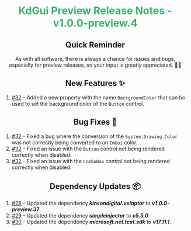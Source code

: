 <h1 align="center" style="color: mediumseagreen;font-weight: bold;">
KdGui Preview Release Notes - v1.0.0-preview.4
</h1>

<h2 align="center" style="font-weight: bold;">Quick Reminder</h2>

<div align="center">

As with all software, there is always a chance for issues and bugs, especially for preview releases, so your input is greatly appreciated. 🙏🏼
</div>

<h2 align="center" style="font-weight: bold;">New Features ✨</h2>

1. [#32](https://github.com/KinsonDigital/KdGui/issues/32) - Added a new property with the name `BackgroundColor` that can be used to set the background color of the `Button` control.

<h2 align="center" style="font-weight: bold;">Bug Fixes 🐛</h2>

1. [#32](https://github.com/KinsonDigital/KdGui/issues/32) - Fixed a bug where the conversion of the `System.Drawing.Color` was not correctly being converted to an `ImGui` color.
2. [#32](https://github.com/KinsonDigital/KdGui/issues/32) - Fixed an issue with the `Button` control not being rendered correctly when disabled.
3. [#32](https://github.com/KinsonDigital/KdGui/issues/32) - Fixed an issue with the `ComboBox` control not being rendered correctly when disabled.

<h2 align="center" style="font-weight: bold;">Dependency Updates 📦</h2>

1. [#28](https://github.com/KinsonDigital/KdGui/pull/28) - Updated the dependency _**kinsondigital.velaptor**_ to _**v1.0.0-preview.37**_.
2. [#29](https://github.com/KinsonDigital/KdGui/pull/29) - Updated the dependency _**simpleinjector**_ to _**v5.5.0**_.
3. [#30](https://github.com/KinsonDigital/KdGui/pull/30) - Updated the dependency _**microsoft.net.test.sdk**_ to _**v17.11.1**_.